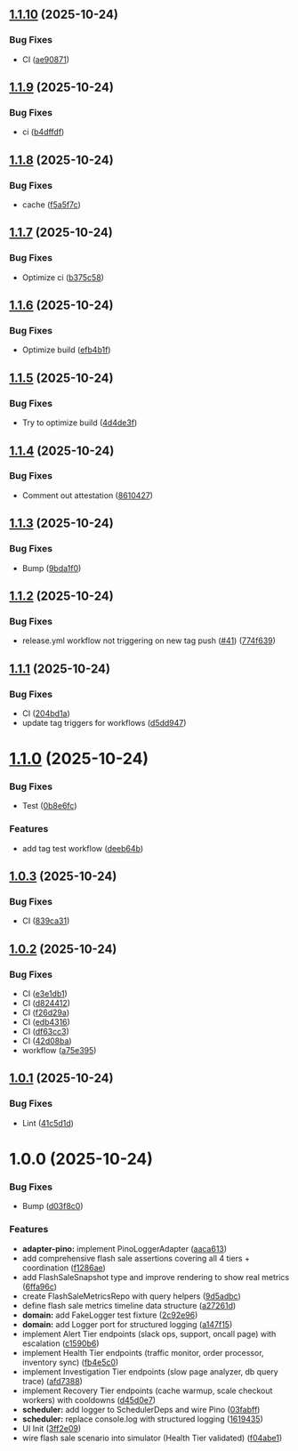 ## [1.1.10](https://github.com/bcanfield/mvpmvp/compare/v1.1.9...v1.1.10) (2025-10-24)


### Bug Fixes

* CI ([ae90871](https://github.com/bcanfield/mvpmvp/commit/ae908714d5d8cd473eb568cb695fdc458bc6d7e0))

## [1.1.9](https://github.com/bcanfield/mvpmvp/compare/v1.1.8...v1.1.9) (2025-10-24)


### Bug Fixes

* ci ([b4dffdf](https://github.com/bcanfield/mvpmvp/commit/b4dffdf05b283e76848cbf8ca7bac777997e3d0e))

## [1.1.8](https://github.com/bcanfield/mvpmvp/compare/v1.1.7...v1.1.8) (2025-10-24)


### Bug Fixes

* cache ([f5a5f7c](https://github.com/bcanfield/mvpmvp/commit/f5a5f7c530e80b0f2812147daa73e4506e305558))

## [1.1.7](https://github.com/bcanfield/mvpmvp/compare/v1.1.6...v1.1.7) (2025-10-24)


### Bug Fixes

* Optimize ci ([b375c58](https://github.com/bcanfield/mvpmvp/commit/b375c58b7f966fecc3c27bd0bfebc1464c1a0330))

## [1.1.6](https://github.com/bcanfield/mvpmvp/compare/v1.1.5...v1.1.6) (2025-10-24)


### Bug Fixes

* Optimize build ([efb4b1f](https://github.com/bcanfield/mvpmvp/commit/efb4b1f28cbf72be27c0afb6fec2d5abfbbd54e9))

## [1.1.5](https://github.com/bcanfield/mvpmvp/compare/v1.1.4...v1.1.5) (2025-10-24)


### Bug Fixes

* Try to optimize build ([4d4de3f](https://github.com/bcanfield/mvpmvp/commit/4d4de3fe501afc06c0c0680129e4938a9a8c3128))

## [1.1.4](https://github.com/bcanfield/mvpmvp/compare/v1.1.3...v1.1.4) (2025-10-24)


### Bug Fixes

* Comment out attestation ([8610427](https://github.com/bcanfield/mvpmvp/commit/8610427f1f1737b090b2741afd984d5d29fb2f23))

## [1.1.3](https://github.com/bcanfield/mvpmvp/compare/v1.1.2...v1.1.3) (2025-10-24)


### Bug Fixes

* Bump ([9bda1f0](https://github.com/bcanfield/mvpmvp/commit/9bda1f08eebd474c95ea8ef98553cbbbfef9fce4))

## [1.1.2](https://github.com/bcanfield/mvpmvp/compare/v1.1.1...v1.1.2) (2025-10-24)


### Bug Fixes

* release.yml workflow not triggering on new tag push ([#41](https://github.com/bcanfield/mvpmvp/issues/41)) ([774f639](https://github.com/bcanfield/mvpmvp/commit/774f639a841c6e913babafc5a6ab734f9239860c))

## [1.1.1](https://github.com/bcanfield/mvpmvp/compare/v1.1.0...v1.1.1) (2025-10-24)


### Bug Fixes

* CI ([204bd1a](https://github.com/bcanfield/mvpmvp/commit/204bd1a943e287d762805a8c54ddc779a4019827))
* update tag triggers for workflows ([d5dd947](https://github.com/bcanfield/mvpmvp/commit/d5dd9472aad533f63e3cba48a873f121a7e733e4))

# [1.1.0](https://github.com/bcanfield/mvpmvp/compare/v1.0.3...v1.1.0) (2025-10-24)


### Bug Fixes

* Test ([0b8e6fc](https://github.com/bcanfield/mvpmvp/commit/0b8e6fcb3e6622e04b9a09c3ff1845cafb2cd002))


### Features

* add tag test workflow ([deeb64b](https://github.com/bcanfield/mvpmvp/commit/deeb64b5751d42253e88afe079686fe764943320))

## [1.0.3](https://github.com/bcanfield/mvpmvp/compare/v1.0.2...v1.0.3) (2025-10-24)


### Bug Fixes

* CI ([839ca31](https://github.com/bcanfield/mvpmvp/commit/839ca31ce77c75f8086cbdb404fb8d6fc3a45560))

## [1.0.2](https://github.com/bcanfield/mvpmvp/compare/v1.0.1...v1.0.2) (2025-10-24)


### Bug Fixes

* CI ([e3e1db1](https://github.com/bcanfield/mvpmvp/commit/e3e1db139d0a853157d06787269c40807aeb2df0))
* CI ([d824412](https://github.com/bcanfield/mvpmvp/commit/d8244120f050ecb36c010985d6e9a9f82e3eb790))
* CI ([f26d29a](https://github.com/bcanfield/mvpmvp/commit/f26d29a6b7d7f5a32481d8d9b7cbaf4ed88ae064))
* CI ([edb4316](https://github.com/bcanfield/mvpmvp/commit/edb4316bb4da28a3869bd469e8e60e3ac030d921))
* CI ([df63cc3](https://github.com/bcanfield/mvpmvp/commit/df63cc3510a1cd24a1d2856c702bf48c9ddc256c))
* CI ([42d08ba](https://github.com/bcanfield/mvpmvp/commit/42d08ba0f7d3b63dc445910c1ebfb430e9051b53))
* workflow ([a75e395](https://github.com/bcanfield/mvpmvp/commit/a75e39561beadc2e14838ad5bb71aeb6fdd36669))

## [1.0.1](https://github.com/bcanfield/mvpmvp/compare/v1.0.0...v1.0.1) (2025-10-24)


### Bug Fixes

* Lint ([41c5d1d](https://github.com/bcanfield/mvpmvp/commit/41c5d1d26804c065a235dfd13f4f8fef8fabf2f4))

# 1.0.0 (2025-10-24)


### Bug Fixes

* Bump ([d03f8c0](https://github.com/bcanfield/mvpmvp/commit/d03f8c0067918b83ffaf3fb949880b504289a5dd))


### Features

* **adapter-pino:** implement PinoLoggerAdapter ([aaca613](https://github.com/bcanfield/mvpmvp/commit/aaca6135af69e3d5570a87fbfb5b39d076396440))
* add comprehensive flash sale assertions covering all 4 tiers + coordination ([f1286ae](https://github.com/bcanfield/mvpmvp/commit/f1286ae100847cf888527e445b177c85ef9a896b))
* add FlashSaleSnapshot type and improve rendering to show real metrics ([6ffa96c](https://github.com/bcanfield/mvpmvp/commit/6ffa96c67078ac826adfd9caa3e6ad99878be9f1))
* create FlashSaleMetricsRepo with query helpers ([9d5adbc](https://github.com/bcanfield/mvpmvp/commit/9d5adbc15d5df5c8da861b97cd02ae9c86c1ddb7))
* define flash sale metrics timeline data structure ([a27261d](https://github.com/bcanfield/mvpmvp/commit/a27261d0ecb90bbca64c6a14f24a147c314e33a6))
* **domain:** add FakeLogger test fixture ([2c92e96](https://github.com/bcanfield/mvpmvp/commit/2c92e969201c5cb9b467c2bc38ad5e976f14aa53))
* **domain:** add Logger port for structured logging ([a147f15](https://github.com/bcanfield/mvpmvp/commit/a147f1506463703228ef45320dc6d34b55d2ec4e))
* implement Alert Tier endpoints (slack ops, support, oncall page) with escalation ([c1590b6](https://github.com/bcanfield/mvpmvp/commit/c1590b69a5c75c5ab94d541d2fd2402313cbb6a1))
* implement Health Tier endpoints (traffic monitor, order processor, inventory sync) ([fb4e5c0](https://github.com/bcanfield/mvpmvp/commit/fb4e5c0e5c0cc89f3cf55c53fa5cc505f05e1609))
* implement Investigation Tier endpoints (slow page analyzer, db query trace) ([afd7388](https://github.com/bcanfield/mvpmvp/commit/afd7388018ba92171f1a92854c1b9b449b71833c))
* implement Recovery Tier endpoints (cache warmup, scale checkout workers) with cooldowns ([d45d0e7](https://github.com/bcanfield/mvpmvp/commit/d45d0e79839cedda54be55337bd35e1dcbe51e17))
* **scheduler:** add logger to SchedulerDeps and wire Pino ([03fabff](https://github.com/bcanfield/mvpmvp/commit/03fabffc979758cbc07b5b84b39b388328c54479))
* **scheduler:** replace console.log with structured logging ([1619435](https://github.com/bcanfield/mvpmvp/commit/1619435617940e3039973adf7d1956dfad4abfd8))
* UI Init ([3ff2e09](https://github.com/bcanfield/mvpmvp/commit/3ff2e0934e14094c2b27fd23536dd106232b767d))
* wire flash sale scenario into simulator (Health Tier validated) ([f04abe1](https://github.com/bcanfield/mvpmvp/commit/f04abe1bfb1de1ed60f92a491ebb79becd8fe4e7))
